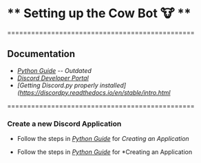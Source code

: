 # ** Setting up the Cow Bot :cow: ** #

===============================================

## Documentation ##
* *[Python Guide](https://realpython.com/how-to-make-a-discord-bot-python/) -- Outdated*
* *[Discord Developer Portal](https://discord.com/developers/applications)*
* *[Getting Discord.py properly installed](https://discordpy.readthedocs.io/en/stable/intro.html*

===============================================

### Create a new Discord Application ###

* Follow the steps in *[Python Guide](https://realpython.com/how-to-make-a-discord-bot-python/)* for *Creating an Application*

* Follow the steps in *[Python Guide](https://realpython.com/how-to-make-a-discord-bot-python/)* for *Creating an Application
